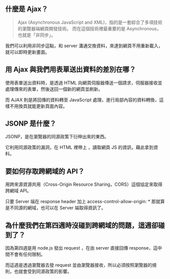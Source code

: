 ## 什麼是 Ajax？
> Ajax (Asynchronous JavaScript and XML)，指的是一套綜合了多項技術的瀏覽器端網頁開發技術。
> 而在這個技術裡最重要的是 Asynchronous，也就是「非同步」。

我們可以利用非同步這點，和 server 溝通交換資料，來達到網頁不用重新載入，就可以即時更新畫面。


## 用 Ajax 與我們用表單送出資料的差別在哪？
使用表單送出資料時，是透過 HTML 向網頁伺服器傳送一個請求，伺服器接收並處理傳來的表單，然後送回一個新的網頁並刷新。

而 AJAX 則是將回傳的資料轉至 JavaScript 處理，進行局部內容的資料轉換，這樣不用換頁就能更新頁面內容。


## JSONP 是什麼？
JSONP，是在瀏覽器的同源政策下衍伸出來的東西。

它利用同源政策的漏洞，在 HTML 裡帶上 <script src = "要 GET 資料的網域名稱"></script> ，讀取網頁 JS 的資訊，藉此拿到資料。


## 要如何存取跨網域的 API？
用跨來源資源共用（Cross-Origin Resource Sharing，CORS）這個協定來取得跨網域 API。

只要 Server 端在 response header 加上 access-control-allow-origin: * 那就算是不同源的網域，也可以在 Server 端取得資訊了。


## 為什麼我們在第四週時沒碰到跨網域的問題，這週卻碰到了？
因為第四週是用 node.js 發出 request ，在由 server 直接回傳 response，這中間不會有任何限制。

而這週是透過瀏覽器去發 request 並由瀏覽器接收，所以必須按照瀏覽器的規則，也就會受到同源政策的影響。
